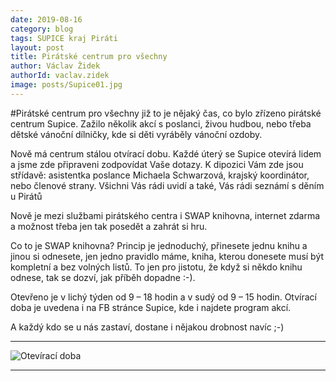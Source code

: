 ```yaml
---
date: 2019-08-16
category: blog
tags: SUPICE kraj Piráti
layout: post
title: Pirátské centrum pro všechny
author: Václav Židek
authorId: vaclav.zidek
image: posts/Supice01.jpg
---
```


#Pirátské centrum pro všechny
již to je nějaký čas, co bylo zřízeno pirátské centrum Supice. Zažilo několik akcí s poslanci, živou hudbou, nebo třeba dětské vánoční dílničky, kde si děti vyráběly vánoční ozdoby.

Nově má centrum stálou otvírací dobu. Každé úterý se Supice otevírá lidem a jsme zde připraveni zodpovídat Vaše dotazy. K dipozici Vám zde jsou střídavě: asistentka poslance Michaela Schwarzová, krajský koordinátor, nebo členové strany. Všichni Vás rádi uvidí a také, Vás rádi seznámí s děním u Pirátů

Nově je mezi službami pirátského centra i SWAP knihovna, internet zdarma a možnost třeba jen tak posedět a zahrát si hru.

Co to je SWAP knihovna? Princip je jednoduchý, přinesete jednu knihu a jinou si odnesete, jen jedno pravidlo máme, kniha, kterou donesete musí být kompletní a bez volných listů. To jen pro jistotu, že když si někdo knihu odnese, tak se dozví, jak příběh dopadne :-).

Otevřeno je v lichý týden od 9 – 18 hodin a v sudý od 9 – 15 hodin.
Otvírací doba je uvedena i na FB stránce Supice, kde i najdete program akcí.

A každý kdo se u nás zastaví, dostane i nějakou drobnost navíc ;-)

---
![Otevírací doba](https://ustecky.pirati.cz/assets/img/posts/otviracidoba.png)

---

